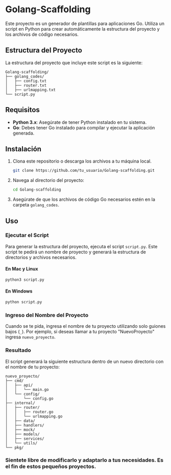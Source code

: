 # Golang-Scaffolding

Este proyecto es un generador de plantillas para aplicaciones Go. Utiliza un script en Python para crear automáticamente la estructura del proyecto y los archivos de código necesarios.

## Estructura del Proyecto

La estructura del proyecto que incluye este script es la siguiente:

```
Golang-scaffolding/
├── golang_codes/
│   ├── config.txt
│   ├── router.txt
│   ├── urlmapping.txt
└── script.py
```

## Requisitos

- **Python 3.x**: Asegúrate de tener Python instalado en tu sistema.
- **Go**: Debes tener Go instalado para compilar y ejecutar la aplicación generada.

## Instalación

1. Clona este repositorio o descarga los archivos a tu máquina local.
   
   ```bash
   git clone https://github.com/tu_usuario/Golang-scaffolding.git
   ```

2. Navega al directorio del proyecto:

   ```bash
   cd Golang-scaffolding
   ```

3. Asegúrate de que los archivos de código Go necesarios estén en la carpeta `golang_codes`.

## Uso

### Ejecutar el Script

Para generar la estructura del proyecto, ejecuta el script `script.py`. Este script te pedirá un nombre de proyecto y generará la estructura de directorios y archivos necesarios.

#### En Mac y Linux

```bash
python3 script.py
```

#### En Windows

```bash
python script.py
```

### Ingreso del Nombre del Proyecto

Cuando se te pida, ingresa el nombre de tu proyecto utilizando solo guiones bajos (`_`). Por ejemplo, si deseas llamar a tu proyecto "NuevoProyecto" ingresa `nuevo_proyecto`.

### Resultado

El script generará la siguiente estructura dentro de un nuevo directorio con el nombre de tu proyecto:

```
nuevo_proyecto/
├── cmd/
│   ├── api/
│   │   └── main.go
│   └── config/
│       └── config.go
├── internal/
│   ├── router/
│   │   ├── router.go
│   │   └── urlmapping.go
│   ├── data/
│   ├── handlers/
│   ├── mock/
│   ├── models/
│   ├── services/
│   └── utils/
└── pkg/
```

### Sientete libre de modificarlo y adaptarlo a tus necesidades. Es el fin de estos pequeños proyectos.
